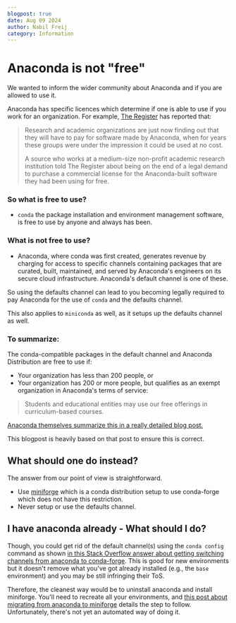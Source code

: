 ```yaml
---
blogpost: true
date: Aug 09 2024
author: Nabil Freij
category: Information
---
```


# Anaconda is not "free"

We wanted to inform the wider community about Anaconda and if you are allowed to use it.

Anaconda has specific licences which determine if one is able to use if you work for an organization.
For example, [The Register](https://www.theregister.com/2024/08/08/anaconda_puts_the_squeeze_on/) has reported that:

> Research and academic organizations are just now finding out that they will have to pay for software made by Anaconda, when for years these groups were under the impression it could be used at no cost.
>
> A source who works at a medium-size non-profit academic research institution told The Register about being on the end of a legal demand to purchase a commercial license for the Anaconda-built software they had been using for free.

### So what is free to use?

- `conda` the package installation and environment management software, is free to use by anyone and always has been.

### What is not free to use?

- Anaconda, where conda was first created, generates revenue by charging for access to specific channels containing packages that are curated, built, maintained, and served by Anaconda's engineers on its secure cloud infrastructure.
  Anaconda's default channel is one of these.

So using the defaults channel can lead to you becoming legally required to pay Anaconda for the use of `conda` and the defaults channel.

This also applies to `miniconda` as well, as it setups up the defaults channel as well.

### To summarize:

The conda-compatible packages in the default channel and Anaconda Distribution are free to use if:

- Your organization has less than 200 people, or
- Your organization has 200 or more people, but qualifies as an exempt organization in Anaconda's terms of service:

 > Students and educational entities may use our free offerings in curriculum-based courses.

[Anaconda themselves summarize this in a really detailed blog post.](https://www.anaconda.com/blog/is-conda-free)

This blogpost is heavily based on that post to ensure this is correct.

## What should one do instead?

The answer from our point of view is straightforward.

- Use [miniforge](https://github.com/conda-forge/miniforge) which is a conda distribution setup to use conda-forge which does not have this restriction.
- Never setup or use the defaults channel.

## I have anaconda already - What should I do?

Though, you could get rid of the default channel(s) using the `conda config` command as shown [in this Stack Overflow answer about getting switching channels from anaconda to conda-forge](https://stackoverflow.com/a/67708768).
This is good for new environments but it doesn't remove what you've got already installed (e.g., the `base` environment) and you may be still infringing their ToS.

Therefore, the cleanest way would be to uninstall anaconda and install miniforge.
You'll need to recreate all your environments, and [this post about migrating from anaconda to miniforge](https://it.martinos.org/help/migrating-anaconda-miniconda-install-to-a-miniforge-install/) details the step to follow.
Unfortunately, there's not yet an automated way of doing it.

